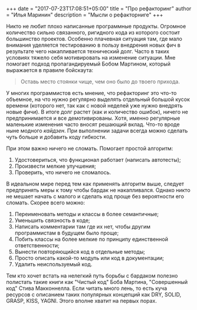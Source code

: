 +++
date = "2017-07-23T17:08:51+05:00"
title = "Про рефакторинг"
author = "Илья Маринин"
description = "Мысли о рефакторниге"
+++

Никто не любит плохо написанные программные продукты. Огромное количество сильно связанного, ригидного кода из которого состоит большинство проектов. Особенно плачевная ситуация там, где мало внимания уделяется тестированию в пользу внедрения новых фич в результате чего накапливается технический долг. Часто в таких условиях тяжело себя мотивировать на изменение ситуации. Мне помогает подход пропагандируемый Бобом Мартином, который выражается в правиле бойскаута:

> Оставь место стоянки чище, чем оно было до твоего прихода.

У многих программистов есть мнение, что рефакторинг это что-то объемное, на что нужно регулярно выделять отдельный большой кусок времени (которого нет, так как с новой неделей уже нужно внедрять новые фичи). В итоге долг растет (как и количество ошибок), ничего не предпринимается и все демотивированы. Хотя, именно регулярные маленькие изменения часто вносят решающий вклад. Что-то вроде ныне модного _кайдзен_. При выполнении задачи всегда можно сделать чуть больше и добавить коду гибкости.

При этом важно ничего не сломать. Помогает простой алгоритм:

1. Удостовериться, что функционал работает (написать автотесты);
2. Произвести мелкие улучшения;
3. Проверить, что ничего не сломалось.

В идеальном мире перед тем как применять алгоритм выше, следует предпринять меры к тому чтобы бардак не накапливался. Однако никто не мешает начать с малого и сделать код проще без вероятности его сломать. Скорее всего можно:

1. Переименовать методы и классы в более семантичные;
2. Уменьшить связность в коде;
3. Написать комментарии там где их нет, чтобы другим программистам в будущем было проще;
4. Побить классы на более мелкие по принципу единственной ответственности;
5. Вынести повторяющийся код в отдельные методы;
6. Просто описать какой-то модуль или код в документации;
7. Удалить неиспользуемый код.

Тем кто хочет встать на нелегкий путь борьбы с бардаком полезно полистать такие книги как "Чистый код" Боба Мартина, "Совершенный код" Стива Макконнелла. Если читать много лень, то есть куча ресурсов с описанием таких популярных концепций как DRY, SOLID, GRASP, KISS, YAGNI. Этого вполне хватит на первых порах.


